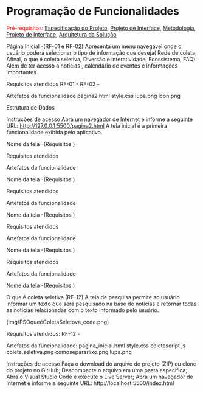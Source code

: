 # Programação de Funcionalidades

<span style="color:red">Pré-requisitos: <a href="2-Especificação do Projeto.md"> Especificação do Projeto</a></span>, <a href="3-Projeto de Interface.md"> Projeto de Interface</a>, <a href="4-Metodologia.md"> Metodologia</a>, <a href="3-Projeto de Interface.md"> Projeto de Interface</a>, <a href="5-Arquitetura da Solução.md"> Arquitetura da Solução</a>

Página Inicial -(RF-01 e RF-02) 
Apresenta um menu navegavel onde o usuário poderá selecionar o tipo de informação que deseja( Rede de coleta, Afinal, o que é coleta seletiva, Diversão e interatividade, Ecossistema, FAQ). Além de ter acesso a notícias , calendário de eventos e informações importantes

Requisitos atendidos
RF-01 - 
RF-02 - 

Artefatos da funcionalidade
página2.html
style.css
lupa.png
ícon.png


Estrutura de Dados

Instruções de acesso
Abra um navegador de Internet e informe a seguinte URL: http://127.0.0.1:5500/pagina2.html
A tela inicial  é a primeira funcionalidade exibida pelo aplicativo.

Nome da tela  -(Requisitos ) 



Requisitos atendidos




Artefatos da funcionalidade




Nome da tela  -(Requisitos ) 



Requisitos atendidos




Artefatos da funcionalidade






Nome da tela  -(Requisitos ) 



Requisitos atendidos




Artefatos da funcionalidade






Nome da tela  -(Requisitos ) 



Requisitos atendidos




Artefatos da funcionalidade





Nome da tela  -(Requisitos ) 


O que é coleta seletiva (RF-12)
A tela de pesquisa permite ao usuário informar um texto que será pesquisado na base de notícias e retornar todas as notícias relacionadas com o texto informado pelo usuário.

(img/PSOqueéColetaSeletova_code.png)

Requisitos atendidos:
RF-12 -

Artefatos da funcionalidade:
pagina_inicial.hmtl
style.css
coletascript.js
coleta.seletiva.png
comosepararlixo.png
lupa.png

Instruções de acesso
Faça o download do arquivo do projeto (ZIP) ou clone do projeto no GitHub;
Descompacte o arquivo em uma pasta específica;
Abra o Visual Studio Code e execute o Live Server;
Abra um navegador de Internet e informe a seguinte URL:
http://localhost:5500/index.html 
